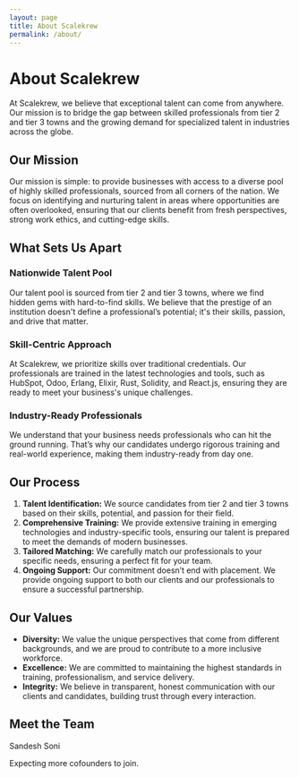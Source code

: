 ```yaml
---
layout: page
title: About Scalekrew
permalink: /about/
---
```

# About Scalekrew

At Scalekrew, we believe that exceptional talent can come from anywhere. Our mission is to bridge the gap between skilled professionals from tier 2 and tier 3 towns and the growing demand for specialized talent in industries across the globe.

## Our Mission

Our mission is simple: to provide businesses with access to a diverse pool of highly skilled professionals, sourced from all corners of the nation. We focus on identifying and nurturing talent in areas where opportunities are often overlooked, ensuring that our clients benefit from fresh perspectives, strong work ethics, and cutting-edge skills.

## What Sets Us Apart

### Nationwide Talent Pool
Our talent pool is sourced from tier 2 and tier 3 towns, where we find hidden gems with hard-to-find skills. We believe that the prestige of an institution doesn't define a professional’s potential; it's their skills, passion, and drive that matter.

### Skill-Centric Approach
At Scalekrew, we prioritize skills over traditional credentials. Our professionals are trained in the latest technologies and tools, such as HubSpot, Odoo, Erlang, Elixir, Rust, Solidity, and React.js, ensuring they are ready to meet your business's unique challenges.

### Industry-Ready Professionals
We understand that your business needs professionals who can hit the ground running. That’s why our candidates undergo rigorous training and real-world experience, making them industry-ready from day one.

## Our Process

1. **Talent Identification:** We source candidates from tier 2 and tier 3 towns based on their skills, potential, and passion for their field.
2. **Comprehensive Training:** We provide extensive training in emerging technologies and industry-specific tools, ensuring our talent is prepared to meet the demands of modern businesses.
3. **Tailored Matching:** We carefully match our professionals to your specific needs, ensuring a perfect fit for your team.
4. **Ongoing Support:** Our commitment doesn’t end with placement. We provide ongoing support to both our clients and our professionals to ensure a successful partnership.

## Our Values

- **Diversity:** We value the unique perspectives that come from different backgrounds, and we are proud to contribute to a more inclusive workforce.
- **Excellence:** We are committed to maintaining the highest standards in training, professionalism, and service delivery.
- **Integrity:** We believe in transparent, honest communication with our clients and candidates, building trust through every interaction.

## Meet the Team

Sandesh Soni

Expecting more cofounders to join.